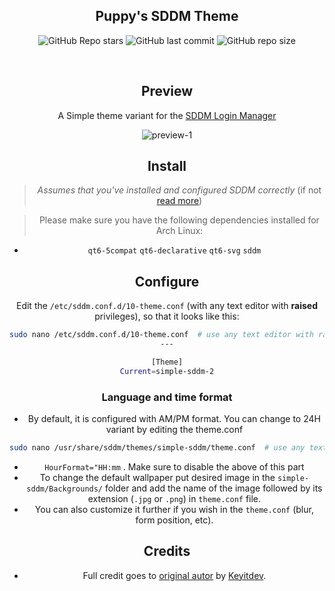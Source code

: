 <div align="center">

## Puppy's SDDM Theme

![GitHub Repo stars](https://img.shields.io/github/stars/PuppyAnimations/SDDM-Theme?style=for-the-badge&color=cba6f7) ![GitHub last commit](https://img.shields.io/github/last-commit/PuppyAnimations/SDDM-Theme?style=for-the-badge&color=b4befe) ![GitHub repo size](https://img.shields.io/github/repo-size/PuppyAnimations/SDDM-Theme?style=for-the-badge&color=cba6f7)

<br/>
</div>

<h2 align=center>Preview</h2>
<center>
   
<div align="center">
   
A Simple theme variant for the <a href="https://github.com/sddm/sddm">SDDM Login Manager</a>

<img src="./Previews/1.png" alt="preview-1">

</div>

## Install
> _Assumes that you've installed and configured SDDM correctly_ (if not [read more](https://wiki.archlinux.org/title/SDDM))

>  Please make sure you have the following dependencies installed for Arch Linux:
- `qt6-5compat` `qt6-declarative` `qt6-svg` `sddm` 

## Configure

Edit the `/etc/sddm.conf.d/10-theme.conf` (with any text editor with **raised** privileges), so that it looks like this:

```bash
sudo nano /etc/sddm.conf.d/10-theme.conf  # use any text editor with raised privileges
---

[Theme]
Current=simple-sddm-2
   ```

### Language and time format
- By default, it is configured with AM/PM format. You can change to 24H variant by editing the theme.conf
```bash
sudo nano /usr/share/sddm/themes/simple-sddm/theme.conf  # use any text editor with raised privileges
```
- `HourFormat="HH:mm` . Make sure to disable the above of this part
- To change the default wallpaper put desired image in the `simple-sddm/Backgrounds/` folder and add the name of the image followed by its extension (`.jpg` or `.png`) in `theme.conf` file.
- You can also customize it further if you wish in the `theme.conf`
(blur, form position, etc).

## Credits
- Full credit goes to [original autor](https://github.com/Keyitdev/sddm-astronaut-theme) by [Keyitdev](https://github.com/Keyitdev).


